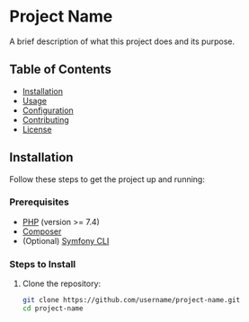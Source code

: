 # Project Name

A brief description of what this project does and its purpose.

## Table of Contents

- [Installation](#installation)
- [Usage](#usage)
- [Configuration](#configuration)
- [Contributing](#contributing)
- [License](#license)

## Installation

Follow these steps to get the project up and running:

### Prerequisites

- [PHP](https://www.php.net/) (version >= 7.4)
- [Composer](https://getcomposer.org/)
- (Optional) [Symfony CLI](https://symfony.com/download)

### Steps to Install

1. Clone the repository:
   ```bash
   git clone https://github.com/username/project-name.git
   cd project-name
